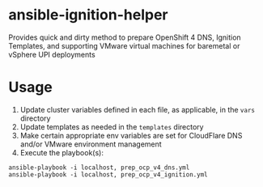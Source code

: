 # ansible-ignition-helper

Provides quick and dirty method to prepare OpenShift 4 DNS, Ignition Templates, and supporting VMware virtual machines for baremetal or vSphere UPI deployments

# Usage

1. Update cluster variables defined in each file, as applicable, in the `vars` directory
2. Update templates as needed in the `templates` directory
3. Make certain appropriate env variables are set for CloudFlare DNS and/or VMware environment management
4. Execute the playbook(s):

```
ansible-playbook -i localhost, prep_ocp_v4_dns.yml
ansible-playbook -i localhost, prep_ocp_v4_ignition.yml
```


